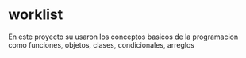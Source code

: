 # worklist
En este proyecto su usaron los conceptos basicos de la programacion como funciones, objetos, clases, condicionales, arreglos
